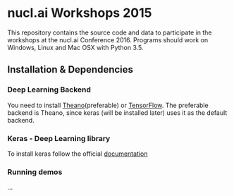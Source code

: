 # nucl.ai Workshops 2015

This repository contains the source code and data to participate in the workshops at the nucl.ai Conference 2016.  Programs should work on Windows, Linux and Mac OSX with Python 3.5.

## Installation & Dependencies

### Deep Learning Backend 

You need to install [Theano](http://deeplearning.net/software/theano/install.html#install)(preferable) or [TensorFlow](https://www.tensorflow.org/versions/r0.9/get_started/os_setup.html#pip-installation). The preferable backend is Theano, since keras (will be installed later) uses it as the default backend.

### Keras - Deep Learning library 

To install keras follow the official [documentation](http://keras.io/#installation)

### Running demos

...
